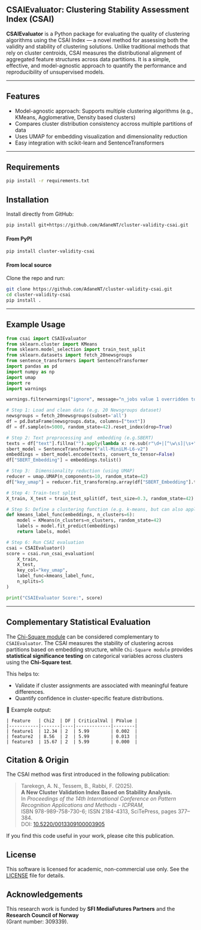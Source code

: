 ## CSAIEvaluator: Clustering Stability Assessment Index (CSAI)

**CSAIEvaluator** is a Python package for evaluating the quality of clustering algorithms using the CSAI Index — a novel method for assessing both the validity and stability of clustering solutions. Unlike traditional methods that rely on cluster centroids, CSAI measures the distributional alignment of aggregated feature structures across data partitions. It is a simple, effective, and model-agnostic approach to quantify the performance and reproducibility of unsupervised models.

---

## Features
- Model-agnostic approach: Supports multiple clustering algorithms (e.g., KMeans, Agglomerative, Density based clusters)
- Compares cluster distribution consistency accross multiple partitions of data
- Uses UMAP for embedding visualization and dimensionality reduction    
- Easy integration with scikit-learn and SentenceTransformers  
---
## Requirements

```bash
pip install -r requirements.txt
```

## Installation

Install directly from GitHub:

```bash
pip install git+https://github.com/AdaneNT/cluster-validity-csai.git
```

#### From  PyPI
```bash
pip install cluster-validity-csai
```
#### From local source  
Clone the repo and run:

```bash
git clone https://github.com/AdaneNT/cluster-validity-csai.git
cd cluster-validity-csai
pip install .
```

---

## Example Usage

```python
from csai import CSAIEvaluator
from sklearn.cluster import KMeans
from sklearn.model_selection import train_test_split
from sklearn.datasets import fetch_20newsgroups
from sentence_transformers import SentenceTransformer
import pandas as pd
import numpy as np
import umap
import re
import warnings

warnings.filterwarnings("ignore", message="n_jobs value 1 overridden to 1 by setting random_state*", category=UserWarning)

# Step 1: Load and clean data (e.g. 20 Newsgroups dataset)
newsgroups = fetch_20newsgroups(subset='all')
df = pd.DataFrame(newsgroups.data, columns=["text"])
df = df.sample(n=5000, random_state=42).reset_index(drop=True)

# Step 2: Text preprocessing and  embedding (e.g.SBERT)
texts = df["text"].fillna("").apply(lambda x: re.sub(r"\d+|[^\w\s]|\s+", " ", x.lower()).strip()).tolist()
sbert_model = SentenceTransformer("all-MiniLM-L6-v2")
embeddings = sbert_model.encode(texts, convert_to_tensor=False)
df["SBERT_Embedding"] = embeddings.tolist()

# Step 3:  Dimensionality reduction (using UMAP)
reducer = umap.UMAP(n_components=10, random_state=42)
df["key_umap"] = reducer.fit_transform(np.array(df["SBERT_Embedding"].tolist())).tolist()

# Step 4: Train-test split
X_train, X_test = train_test_split(df, test_size=0.3, random_state=42)

# Step 5: Define a clustering function (e.g. k-means, but can also applied to other clustering algorithms) 
def kmeans_label_func(embeddings, n_clusters=6):
    model = KMeans(n_clusters=n_clusters, random_state=42)
    labels = model.fit_predict(embeddings)
    return labels, model

# Step 6: Run CSAI evaluation
csai = CSAIEvaluator()
score = csai.run_csai_evaluation(
    X_train,
    X_test,
    key_col="key_umap",
    label_func=kmeans_label_func,
    n_splits=5
)

print("CSAIEvaluator Score:", score)
```

---
## Complementary Statistical Evaluation

The [Chi-Square module](https://github.com/AdaneNT/cluster-validity-csai/tree/main/chi_square_test.py) can be considered complementary to `CSAIEvaluator`. The CSAI measures the stability of clustering across partitions based on embedding structure, while `Chi-Square module` provides **statistical significance testing** on categorical variables across clusters using the **Chi-Square test**.

This helps to:
- Validate if cluster assignments are associated with meaningful feature differences.
- Quantify confidence in cluster-specific feature distributions.

📘 Example output:
```
| Feature   | Chi2  | DF | CriticalVal | PValue |
|-----------|-------|----|-------------|--------|
| feature1  | 12.34 | 2  | 5.99        | 0.002  |
| feature2  | 8.56  | 2  | 5.99        | 0.013  |
| feature3  | 15.67 | 2  | 5.99        | 0.000  |
```
## Citation & Origin

The CSAI method was first introduced in the following publication:
> Tarekegn, A. N., Tessem, B., Rabbi, F. (2025).  
> **A New Cluster Validation Index Based on Stability Analysis.**  
> In *Proceedings of the 14th International Conference on Pattern Recognition Applications and Methods - ICPRAM*,  
> ISBN 978-989-758-730-6; ISSN 2184-4313, SciTePress, pages 377–384.  
> DOI: [10.5220/0013309100003905](https://doi.org/10.5220/0013309100003905)

If you find this code useful in your work, please cite this publication.

## License

This software is licensed for academic, non-commercial use only. See the [LICENSE](./LICENSE) file for details.

## Acknowledgements

This research work is funded by **SFI MediaFutures Partners** and the **Research Council of Norway**  
(Grant number: 309339).
